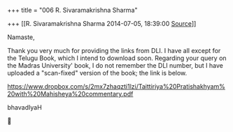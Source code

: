 +++
title = "006 R. Sivaramakrishna Sharma"

+++
[[R. Sivaramakrishna Sharma	2014-07-05, 18:39:00 [Source](https://groups.google.com/g/samskrita/c/v6Eg73TeBmU)]]



Namaste,  
  
Thank you very much for providing the links from DLI. I have all except for the Telugu Book, which I intend to download soon. Regarding your query on the Madras University' book, I do not remember the DLI number, but I have uploaded a "scan-fixed" version of the book; the link is below.  
  
<https://www.dropbox.com/s/2mx7zhaqzti1lzi/Taittiriya%20Pratishakhyam%20with%20Mahisheya%20commentary.pdf>  
  
bhavadIyaH



